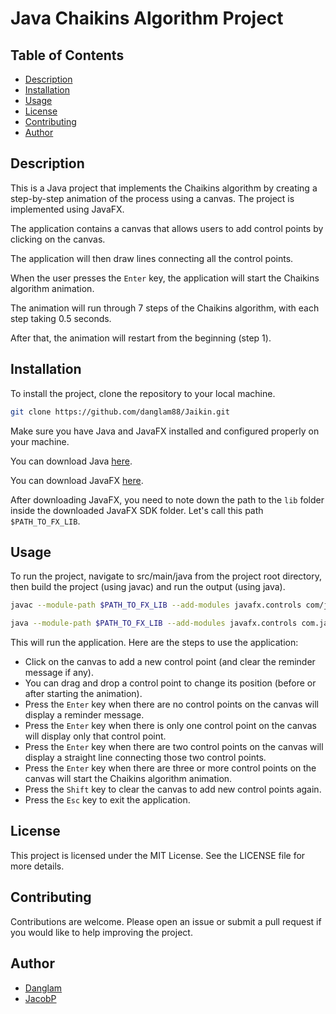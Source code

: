 # Java Chaikins Algorithm Project

## Table of Contents

- [Description](#description)
- [Installation](#installation)
- [Usage](#usage)
- [License](#license)
- [Contributing](#contributing)
- [Author](#author)

## Description

This is a Java project that implements the Chaikins algorithm by creating a step-by-step animation of the process using a canvas. The project is implemented using JavaFX.

The application contains a canvas that allows users to add control points by clicking on the canvas.

The application will then draw lines connecting all the control points.

When the user presses the `Enter` key, the application will start the Chaikins algorithm animation.

The animation will run through 7 steps of the Chaikins algorithm, with each step taking 0.5 seconds.

After that, the animation will restart from the beginning (step 1).

## Installation

To install the project, clone the repository to your local machine.

```bash
git clone https://github.com/danglam88/Jaikin.git
```

Make sure you have Java and JavaFX installed and configured properly on your machine.

You can download Java [here](https://www.oracle.com/java/technologies/javase-downloads.html).

You can download JavaFX [here](https://gluonhq.com/products/javafx/).

After downloading JavaFX, you need to note down the path to the `lib` folder inside the downloaded JavaFX SDK folder. Let's call this path `$PATH_TO_FX_LIB`.

## Usage

To run the project, navigate to src/main/java from the project root directory, then build the project (using javac) and run the output (using java).

```bash
javac --module-path $PATH_TO_FX_LIB --add-modules javafx.controls com/jaikin/ChaikinsAlgorithm.java
```

```bash
java --module-path $PATH_TO_FX_LIB --add-modules javafx.controls com.jaikin.ChaikinsAlgorithm
```

This will run the application. Here are the steps to use the application:

- Click on the canvas to add a new control point (and clear the reminder message if any).
- You can drag and drop a control point to change its position (before or after starting the animation).
- Press the `Enter` key when there are no control points on the canvas will display a reminder message.
- Press the `Enter` key when there is only one control point on the canvas will display only that control point.
- Press the `Enter` key when there are two control points on the canvas will display a straight line connecting those two control points.
- Press the `Enter` key when there are three or more control points on the canvas will start the Chaikins algorithm animation.
- Press the `Shift` key to clear the canvas to add new control points again.
- Press the `Esc` key to exit the application.

## License

This project is licensed under the MIT License. See the LICENSE file for more details.

## Contributing

Contributions are welcome. Please open an issue or submit a pull request if you would like to help improving the project.

## Author

- [Danglam](https://github.com/danglam88)
- [JacobP](https://github.com/Jacobpes)
